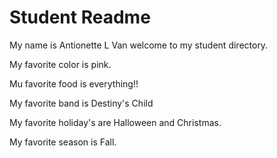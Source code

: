 # Student Readme
My name is Antionette L Van welcome to my student directory.

My favorite color is pink.

Mu favorite food is everything!!

My favorite band is Destiny's Child

My favorite holiday's are Halloween and Christmas.

My favorite season is Fall.
